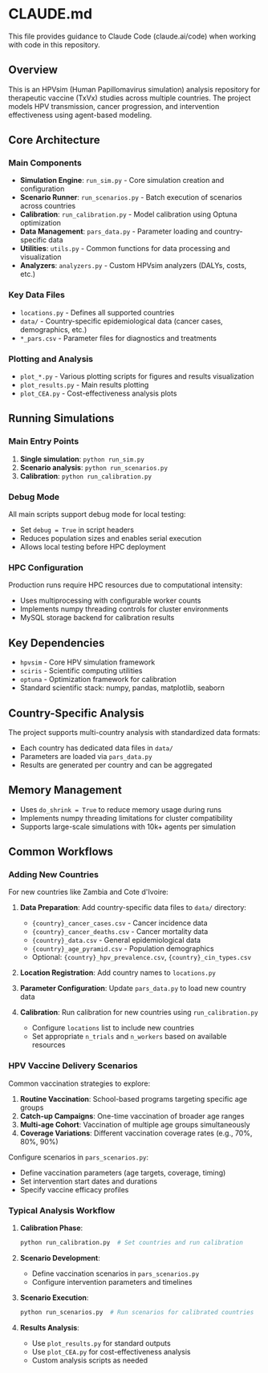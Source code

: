 # CLAUDE.md

This file provides guidance to Claude Code (claude.ai/code) when working with code in this repository.

## Overview

This is an HPVsim (Human Papillomavirus simulation) analysis repository for therapeutic vaccine (TxVx) studies across multiple countries. The project models HPV transmission, cancer progression, and intervention effectiveness using agent-based modeling.

## Core Architecture

### Main Components

- **Simulation Engine**: `run_sim.py` - Core simulation creation and configuration
- **Scenario Runner**: `run_scenarios.py` - Batch execution of scenarios across countries
- **Calibration**: `run_calibration.py` - Model calibration using Optuna optimization
- **Data Management**: `pars_data.py` - Parameter loading and country-specific data
- **Utilities**: `utils.py` - Common functions for data processing and visualization
- **Analyzers**: `analyzers.py` - Custom HPVsim analyzers (DALYs, costs, etc.)

### Key Data Files

- `locations.py` - Defines all supported countries
- `data/` - Country-specific epidemiological data (cancer cases, demographics, etc.)
- `*_pars.csv` - Parameter files for diagnostics and treatments

### Plotting and Analysis

- `plot_*.py` - Various plotting scripts for figures and results visualization
- `plot_results.py` - Main results plotting
- `plot_CEA.py` - Cost-effectiveness analysis plots

## Running Simulations

### Main Entry Points

1. **Single simulation**: `python run_sim.py`
2. **Scenario analysis**: `python run_scenarios.py`
3. **Calibration**: `python run_calibration.py`

### Debug Mode

All main scripts support debug mode for local testing:
- Set `debug = True` in script headers
- Reduces population sizes and enables serial execution
- Allows local testing before HPC deployment

### HPC Configuration

Production runs require HPC resources due to computational intensity:
- Uses multiprocessing with configurable worker counts
- Implements numpy threading controls for cluster environments
- MySQL storage backend for calibration results

## Key Dependencies

- `hpvsim` - Core HPV simulation framework
- `sciris` - Scientific computing utilities
- `optuna` - Optimization framework for calibration
- Standard scientific stack: numpy, pandas, matplotlib, seaborn

## Country-Specific Analysis

The project supports multi-country analysis with standardized data formats:
- Each country has dedicated data files in `data/`
- Parameters are loaded via `pars_data.py`
- Results are generated per country and can be aggregated

## Memory Management

- Uses `do_shrink = True` to reduce memory usage during runs
- Implements numpy threading limitations for cluster compatibility
- Supports large-scale simulations with 10k+ agents per simulation

## Common Workflows

### Adding New Countries

For new countries like Zambia and Cote d'Ivoire:

1. **Data Preparation**: Add country-specific data files to `data/` directory:
   - `{country}_cancer_cases.csv` - Cancer incidence data
   - `{country}_cancer_deaths.csv` - Cancer mortality data
   - `{country}_data.csv` - General epidemiological data
   - `{country}_age_pyramid.csv` - Population demographics
   - Optional: `{country}_hpv_prevalence.csv`, `{country}_cin_types.csv`

2. **Location Registration**: Add country names to `locations.py`

3. **Parameter Configuration**: Update `pars_data.py` to load new country data

4. **Calibration**: Run calibration for new countries using `run_calibration.py`
   - Configure `locations` list to include new countries
   - Set appropriate `n_trials` and `n_workers` based on available resources

### HPV Vaccine Delivery Scenarios

Common vaccination strategies to explore:

1. **Routine Vaccination**: School-based programs targeting specific age groups
2. **Catch-up Campaigns**: One-time vaccination of broader age ranges
3. **Multi-age Cohort**: Vaccination of multiple age groups simultaneously
4. **Coverage Variations**: Different vaccination coverage rates (e.g., 70%, 80%, 90%)

Configure scenarios in `pars_scenarios.py`:
- Define vaccination parameters (age targets, coverage, timing)
- Set intervention start dates and durations
- Specify vaccine efficacy profiles

### Typical Analysis Workflow

1. **Calibration Phase**:
   ```bash
   python run_calibration.py  # Set countries and run calibration
   ```

2. **Scenario Development**:
   - Define vaccination scenarios in `pars_scenarios.py`
   - Configure intervention parameters and timelines

3. **Scenario Execution**:
   ```bash
   python run_scenarios.py  # Run scenarios for calibrated countries
   ```

4. **Results Analysis**:
   - Use `plot_results.py` for standard outputs
   - Use `plot_CEA.py` for cost-effectiveness analysis
   - Custom analysis scripts as needed
